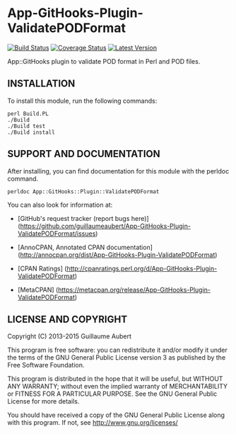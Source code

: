 App-GitHooks-Plugin-ValidatePODFormat
=====================================

[![Build Status](https://travis-ci.org/guillaumeaubert/App-GitHooks-Plugin-ValidatePODFormat.svg?branch=master)](https://travis-ci.org/guillaumeaubert/App-GitHooks-Plugin-ValidatePODFormat)
[![Coverage Status](https://coveralls.io/repos/guillaumeaubert/App-GitHooks-Plugin-ValidatePODFormat/badge.svg?branch=master)](https://coveralls.io/r/guillaumeaubert/App-GitHooks-Plugin-ValidatePODFormat?branch=master)
[![Latest Version](https://img.shields.io/github/tag/guillaumeaubert/App-GitHooks-Plugin-ValidatePODFormat.svg?style=flat)](https://metacpan.org/release/App-GitHooks-Plugin-ValidatePODFormat)

App::GitHooks plugin to validate POD format in Perl and POD files.


INSTALLATION
------------

To install this module, run the following commands:

	perl Build.PL
	./Build
	./Build test
	./Build install


SUPPORT AND DOCUMENTATION
-------------------------

After installing, you can find documentation for this module with the
perldoc command.

	perldoc App::GitHooks::Plugin::ValidatePODFormat


You can also look for information at:

 * [GitHub's request tracker (report bugs here)]
   (https://github.com/guillaumeaubert/App-GitHooks-Plugin-ValidatePODFormat/issues)

 * [AnnoCPAN, Annotated CPAN documentation]
   (http://annocpan.org/dist/App-GitHooks-Plugin-ValidatePODFormat)

 * [CPAN Ratings]
   (http://cpanratings.perl.org/d/App-GitHooks-Plugin-ValidatePODFormat)

 * [MetaCPAN]
   (https://metacpan.org/release/App-GitHooks-Plugin-ValidatePODFormat)


LICENSE AND COPYRIGHT
---------------------

Copyright (C) 2013-2015 Guillaume Aubert

This program is free software: you can redistribute it and/or modify it under
the terms of the GNU General Public License version 3 as published by the Free
Software Foundation.

This program is distributed in the hope that it will be useful, but WITHOUT ANY
WARRANTY; without even the implied warranty of MERCHANTABILITY or FITNESS FOR A
PARTICULAR PURPOSE. See the GNU General Public License for more details.

You should have received a copy of the GNU General Public License along with
this program. If not, see http://www.gnu.org/licenses/

